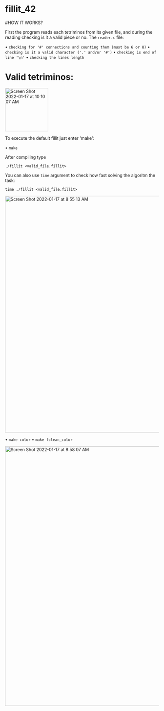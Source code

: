 # fillit_42

#HOW IT WORKS?

First the program reads each tetriminos from its given file, and during the reading checking is it a valid piece or no.
The `reader.c` file:

• `checking for '#' connections and counting them (must be 6 or 8)`
• `checking is it a valid character ('.' and/or '#')`
• `checking is end of line '\n'`
• `checking the lines length`

# Valid tetriminos:

<img width="141" alt="Screen Shot 2022-01-17 at 10 10 07 AM" src="https://user-images.githubusercontent.com/83179142/149731628-443d7714-a11b-4d92-8ce3-31abbcde5add.png">

To execute the default fillit just enter 'make':

• `make`

After compiling type

`./fillit <valid_file.fillit>`

You can also use `time` argument to check how fast solving the algoritm the task:

`time ./fillit <valid_file.fillit>`

<img width="772" alt="Screen Shot 2022-01-17 at 8 55 13 AM" src="https://user-images.githubusercontent.com/83179142/149721771-b9c0ea7c-7648-452b-bd14-58db48327007.png">

• `make color`
• `make fclean_color`

<img width="847" alt="Screen Shot 2022-01-17 at 8 58 07 AM" src="https://user-images.githubusercontent.com/83179142/149722069-b00eb82b-247b-4abe-aa11-22858f1859a9.png">
